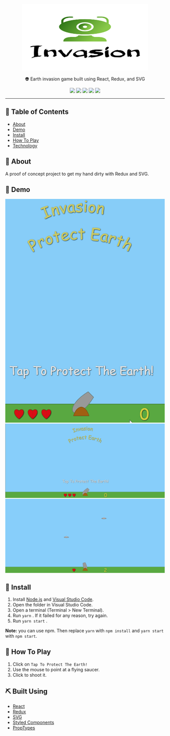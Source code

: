 <p align="center">
  <a href="" rel="noopener">
 <img width=400px height=210px src="https://github.com/aashrafh/Invasion/blob/master/demo/logo.png" alt="SpaceTrippers logo"></a>
</p>

<p align="center"> 👽 Earth invasion game built using React, Redux, and SVG
    <br> 
</p>
<p align="center">
  <a href="https://github.com/aashrafh/SpaceTrippers/graphs/contributors" alt="Contributors">
        <img src="https://img.shields.io/github/contributors/aashrafh/Invasion" /></a>
  
   <a href="https://github.com/aashrafh/Invasion/issues" alt="Issues">
        <img src="https://img.shields.io/github/issues/aashrafh/Invasion" /></a>
  
  <a href="https://github.com/aashrafh/Invasion/network" alt="Forks">
        <img src="https://img.shields.io/github/forks/aashrafh/Invasion" /></a>
        
  <a href="https://github.com/aashrafh/Invasion/stargazers" alt="Stars">
        <img src="https://img.shields.io/github/stars/aashrafh/Invasion" /></a>
        
  <a href="https://github.com/aashrafh/Invasion/blob/master/LICENSE" alt="License">
        <img src="https://img.shields.io/github/license/aashrafh/Invasion" /></a>
</p>


---

## 📝 Table of Contents
- [About](#about)
- [Demo](#demo)
- [Install](#Install)
- [How To Play](#play)
- [Technology](#tech)

## 🧐 About <a name = "about"></a>
A proof of concept project to get my hand dirty with Redux and SVG.

## 🎥 Demo 
<div name="demo" align="center" width=1189px>
  <p align="center">
  <img src="https://github.com/aashrafh/Invasion/blob/master/demo/demo.gif" alt="GIF Demo">
    <img src="https://github.com/aashrafh/Invasion/blob/master/demo/screenshot1.png" alt="Image Demo">
    <img src="https://github.com/aashrafh/Invasion/blob/master/demo/screenshot2.png" alt="Image Demo">
  </p>
  </div>

## 🏁 Install <a name = "Install"></a>
1. Install [Node.js](https://nodejs.org/en/) and [Visual Studio Code](https://code.visualstudio.com/).
2. Open the folder in Visual Studio Code.
3. Open a terminal (Terminal > New Terminal).
4. Run `yarn` . If it failed for any reason, try again.
5. Run `yarn start` .

**Note:** you can use npm. Then replace `yarn` with `npm install` and `yarn start` with `npm start`.

## 💭 How To Play <a name = "play"></a>
1. Click on ```Tap To Protect The Earth!```
2. Use the mouse to point at a flying saucer.
3. Click to shoot it.

## ⛏️ Built Using <a name = "tech"></a>
- [React](https://reactjs.org/)
- [Redux](https://redux.js.org/)
- [SVG](https://developer.mozilla.org/en/docs/Web/SVG)
- [Styled Components](https://www.styled-components.com/)
- [PropTypes](https://github.com/facebook/prop-types)
